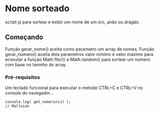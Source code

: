 # Nome sorteado

script js para sortear e exibir um nome de um orc, anão ou dragão.

## Começando
Função gerar_nome() aceita como parametro um array de nomes.
Função gerar_numero() aceita dois parametros valor mínimo e valor máximo para ecexutar a função Math.fllor() e Math.random() para sortear um numero com base no tamnho do array.

### Pré-requisitos
Um teclado funcional para executar o metodo CTRL+C e CTRL+V no console do navegador...

```
console.log( get_nome(orcs) );
// Malleion
```